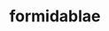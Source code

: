 ---
title: formidablae
github: https://github.com/formidablae
mode: dark
transition: 1s
score: 84.2
archetype:
- Stats and Metrics
- Badges | Tags | Icons
---